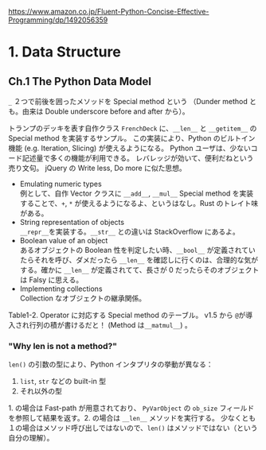 https://www.amazon.co.jp/Fluent-Python-Concise-Effective-Programming/dp/1492056359

# 1. Data Structure

## Ch.1 The Python Data Model

`_` ２つで前後を囲ったメソッドを Special method という
（Dunder method とも。由来は Double underscore before and after から）。

トランプのデッキを表す自作クラス `FrenchDeck` に、`__len__` と `__getitem__` の Special method を実装するサンプル。
この実装により、Python のビルトイン機能 (e.g. Iteration, Slicing) が使えるようになる。
Python ユーザは、少ないコード記述量で多くの機能が利用できる。
レバレッジが効いて、便利だねという売り文句。
jQuery の Write less, Do more に似た思想。

- Emulating numeric types<br>
    例として、自作 Vector クラスに `__add__`, `__mul__` Special method を実装することで、`+`, `*` が使えるようになるよ、というはなし。Rust のトレイト味がある。
- String representation of objects<br>
    `__repr__`を実装する。`__str__` との違いは StackOverflow にあるよ。
- Boolean value of an object<br>
    あるオブジェクトの Boolean 性を判定したい時、`__bool__` が定義されていたらそれを呼び、ダメだったら `__len__` を確認しに行くのは、合理的な気がする。確かに `__len__` が定義されてて、長さが 0 だったらそのオブジェクトは Falsy に思える。
- Implementing collections<br>
    Collection なオブジェクトの継承関係。

Table1-2. Operator に対応する Special method のテーブル。
v1.5 から `@`が導入され行列の積が書けるだと！ (Method は`__matmul__`) 。

### "Why len is not a method?"

`len()` の引数の型により、Python インタプリタの挙動が異なる：

1. `list`, `str` などの built-in 型
2. それ以外の型

1\. の場合は Fast-path が用意されており、 `PyVarObject` の `ob_size` フィールドを参照して結果を返す。2. の場合は `__len__` メソッドを実行する。
少なくとも１の場合はメソッド呼び出しではないので、`len()` はメソッドではない（という自分の理解）。